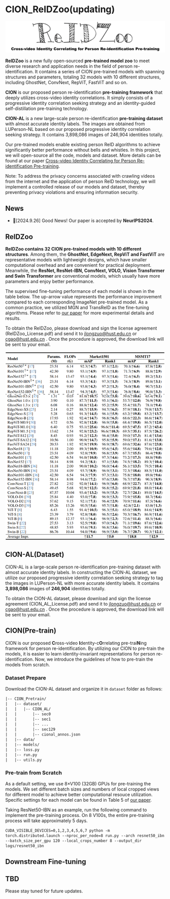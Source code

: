 # CION_ReIDZoo(updating)
<div align="center"><img src="assets/ReIDZoo.png" width="900"></div>

**ReIDZoo** is a new fully open-sourced **pre-trained model zoo** to meet diverse research and application needs in the field of person re-identification. It contains a series of CION pre-trained models with spanning structures and parameters, totaling 32 models with 10 different structures, including GhostNet, ConvNext, RepViT, FastViT and so on. 

**CION** is our proposed person re-identification **pre-training framework** that deeply utilizes cross-video identity correlations. It simply consists of a progressive identity correlation seeking strategy and an identity-guided self-distillation pre-training technology.

**CION-AL** is a new large-scale person re-identification **pre-training dataset** with almost accurate identity labels. The images are obtained from LUPerson-NL based on our proposed progressive identity correlation seeking strategy. It contains 3,898,086 images of 246,904 identities totally.

Our pre-trained models enable existing person ReID algorithms to achieve significantly better performance without bells and whistles. In this project, we will open-source all the code, models and dataset. More details can be found at our paper [Cross-video Identity Correlating for Person Re-identification Pre-training](https://neurips.cc/virtual/2024/poster/95254).

Note:  To address the privacy concerns associated with crawling videos from the internet and the application of person ReID technology, we will implement a controlled release of our models and dataset, thereby preventing privacy violations and ensuring information security.

## News

* 🙂[2024.9.26] Good News! Our paper is accepted by **NeurIPS2024**.

## ReIDZoo
**ReIDZoo contains 32 CION pre-trained models with 10 different structures**. Among them, the **GhostNet, EdgeNext, RepViT and FastViT** are representative models with lightweight designs, which have smaller computational overhead and are convenient for practical deployment. Meanwhile, the **ResNet, ResNet-IBN, ConvNext, VOLO, Vision Transformer and Swin Transformer** are conventional models, which usually have more parameters and enjoy better performance. 

The supervised fine-tuning performance of each model is shown in the table below. The up-arrow value represents the performance improvement compared to each corresponding ImageNet pre-trained model. As a common practice, we utilized MGN and TransReID as the fine-tuning algorithms. Please refer to [our paper](https://neurips.cc/virtual/2024/poster/95254) for more experimental details and results. 

To obtain the ReIDZoo, please download and sign the license agreement (ReIDZoo_License.pdf) and send it to jlongzuo@hust.edu.cn or cgao@hust.edu.cn . Once the procedure is approved, the download link will be sent to your email.

<div align="center"><img src="assets/performance.jpg" width="550"></div>

## CION-AL(Dataset)

CION-AL is a large-scale person re-identification pre-training dataset with almost accurate identity labels. In constructing the CION-AL dataset, we utilize our proposed progressive identity correlation seeking strategy to tag the images in LUPerson-NL with more accurate identity labels. It contains **3,898,086** images of **246,904** identities totally. 

To obtain the CION-AL dataset, please download and sign the license agreement (CION_AL_License.pdf) and send it to jlongzuo@hust.edu.cn or cgao@hust.edu.cn . Once the procedure is approved, the download link will be sent to your email.



## CION(Pre-train)

CION is our proposed **C**ross-video **I**dentity-c**O**rrelating pre-trai**N**ing framework for person re-identification. By utilizing our CION to pre-train the models, it is easier to learn identity-invariant representations for person re-identification. Now, we introduce the guidelines of how to pre-train the models from scratch.

### Dataset Prepare

Download the CION-AL dataset and organize it in `dataset` folder as follows:

```
|-- CION_Pretrain/
|   |-- dataset/
|   |   |-- CION_AL/
|   |       |-- sec0
|   |       |-- sec1
|   |       |-- ...
|   |       |-- sec129
|   |       |-- cional_annos.json
|   |-- data/
|   |-- models/
|   |-- loss.py
|   |-- run.py
|   |-- utils.py
```

### Pre-train from Scratch

As a default setting, we use 8×V100 (32GB) GPUs for pre-training the models. We set different batch sizes and numbers of local cropped views for different model to achieve better computational resouce utilization. Specific settings for each model can be found in Table 5 of [our paper](https://neurips.cc/virtual/2024/poster/95254). 

Taking ResNet50-IBN as an example, run the following command to implement the pre-training process. On 8 V100s, the entire pre-training process will take approximately 5 days.

```
CUDA_VISIBLE_DEVICES=0,1,2,3,4,5,6,7 python -m torch.distributed.launch --nproc_per_node=8 run.py --arch resnet50_ibn --batch_size_per_gpu 120 --local_crops_number 8 --output_dir logs/resnet50_ibn
```

## Downstream Fine-tuning






## TBD
Please stay tuned for future updates.
